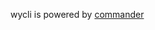 
<!-- 
# Installation
`npm install wycli` 
-->




wycli is powered by [commander](https://github.com/tj/commander.js)